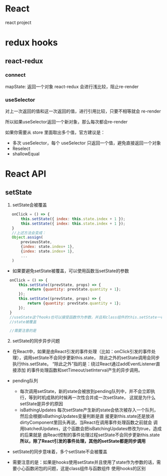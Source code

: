 # React
react project


# redux hooks
## react-redux

### connect
mapState: 返回一个对象 react-redux 会进行浅比较，阻止re-render

### useSelector
对上一次返回的值和这一次返回的值，进行引用比较，只要不相等就会 re-render

所以如果useSelector返回一个新对象，那么每次都会re-render

如果你需要从 store 里面取出多个值，官方建议是：
- 多次 useSelector，每个 useSelector 只返回一个值，避免直接返回一个对象
- Reselect
- shallowEqual


# React API

## setState
1. setState会被覆盖
 ```js
    onClick = () => {
        this.setState({ index: this.state.index + 1 });
        this.setState({ index: this.state.index + 1 });
    }
    //上述方法会变成：
    Object.assign(
        previousState,
        {index: state.index+ 1},
        {index: state.index+ 1},
        ...
    )

 ```
 - 如果要避免setState被覆盖，可以使用函数当setState的参数
  ```js
    onClick = () => {
        this.setState((prevState, props) => {
            return {quantity: prevState.quantity + 1};
        });
        this.setState((prevState, props) => {
            return {quantity: prevState.quantity + 1};
        });
    }
    //useState这个hooks也可以接受函数作为参数，并且和class组件的this.setState一样，可以避免
    //state被覆盖

    //需要注意的是 
  ```

2. setState的同步异步问题
 - 在React中，如果是由React引发的事件处理（比如：onClick引发的事件处理），调用setState不会同步更新this.state，
   除此之外的setState调用会同步执行this.setState。 “除此之外”指的是：绕过React通过addEventListener直接添加
   的事件处理函数和setTimeout/setInterval产生的异步调用。

 - pending队列
   - 每次调用setState，新的state会被放到pending队列中，并不会立即执行，等到时机成熟的时候再一次性合并成一次setState，
     这就是为什么setState是异步的原因
   - isBathingUpdates
     每次setState产生新的state会依次被存入一个队列，然后会根据isBathingUpdates变量判断是直
     接更新this.state还是放进dirtyComponent里回头再说。当React在调用事件处理函数之前就会
     调用batchedUpdates，这个函数会把isBatchingUpdates修改为true，造成的后果就是
     由React控制的事件处理过程setState不会同步更新this.state
     **所以，除了React引发的事件处理，其他的setState都是同步调用**

 - setState的同步意味着，多个setState不会被覆盖
 - 需要注意的是：如果是hooks使用setState并且使用了state作为参数的话，需要小心函数闭包的问题，这是class组件与函数组件
   使用hooks的区别